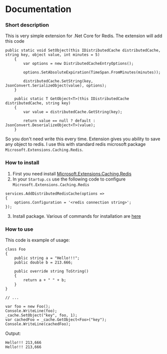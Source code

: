 # Documentation

### Short description

This is very simple extension for .Net Core for Redis. The extension will add this code 

````
public static void SetObject(this IDistributedCache distributedCache, string key, object value, int minutes = 5)
    {
        var options = new DistributedCacheEntryOptions(); 
        
        options.SetAbsoluteExpiration(TimeSpan.FromMinutes(minutes)); 
        
        distributedCache.SetString(key, JsonConvert.SerializeObject(value), options);
    }

    public static T GetObject<T>(this IDistributedCache distributedCache, string key)
    {
        var value = distributedCache.GetString(key);

        return value == null ? default : JsonConvert.DeserializeObject<T>(value);
    }
````

So you don't need write this every time. Extension gives you ability to save any object to redis. 
I use this with standard redis microsoft package `Microsoft.Extensions.Caching.Redis`.

### How to install

1) First you need install [Microsoft.Extensions.Caching.Redis](https://www.nuget.org/packages/Microsoft.Extensions.Caching.Redis)
2) In your `Startup.cs` use the following code to configure `Microsoft.Extensions.Caching.Redis`

````
services.AddDistributedRedisCache(options =>
{
    options.Configuration = '<redis connection string>';
});
````

3) Install package. Various of commands for installation are [here](https://www.nuget.org/packages/VerySimpleRedisExctension/)

### How to use 

This code is example of usage:

````
class Foo
{
    public string a = "Hello!!!";
    public double b = 213.666;

    public override string ToString()
    {
        return a + " " + b;
    }
}

// ...

var foo = new Foo();
Console.WriteLine(foo);
_cache.SetObject("key", foo, 1);
var cachedFoo = _cache.GetObject<Foo>("key");
Console.WriteLine(cachedFoo);

````

Output:

````
Hello!!! 213,666
Hello!!! 213,666
````

